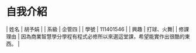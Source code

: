 # 自我介紹

| 姓名     | 胡予娟              |
| 系級     | 企管四 |
| 學號     | 111401546  |
| 興趣     | 打球、火舞|
| 修課理由     | 因為商業智慧學分學程有程式必修所以來選這堂課，希望能實作出很酷的東西。   |